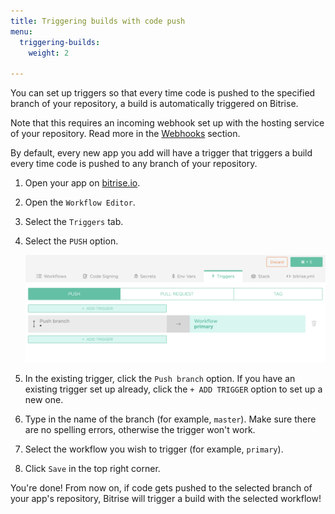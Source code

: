 ```yaml
---
title: Triggering builds with code push
menu:
  triggering-builds:
    weight: 2

---
```

You can set up triggers so that every time code is pushed to the specified branch of your repository, a build is automatically triggered on Bitrise.

Note that this requires an incoming webhook set up with the hosting service of your repository. Read more in the [Webhooks](/webhooks/index) section.

By default, every new app you add will have a trigger that triggers a build every time code is pushed to any branch of your repository.

1. Open your app on [bitrise.io](https://www.bitrise.io).
2. Open the `Workflow Editor`.
3. Select the `Triggers` tab.
4. Select the `PUSH` option.

   ![Push trigger](/img/getting-started/triggering-builds/push-trigger.png)
5. In the existing trigger, click the `Push branch` option.
   If you have an existing trigger set up already, click the `+ ADD TRIGGER` option to set up a new one.
6. Type in the name of the branch (for example, `master`). Make sure there are no spelling errors, otherwise the trigger won't work.
7. Select the workflow you wish to trigger (for example, `primary`).
8. Click `Save` in the top right corner.

You're done! From now on, if code gets pushed to the selected branch of your app's repository, Bitrise will trigger a build with the selected workflow!

